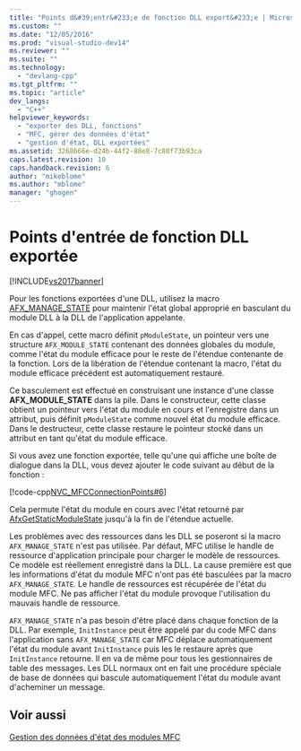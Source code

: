 ```yaml
---
title: "Points d&#39;entr&#233;e de fonction DLL export&#233;e | Microsoft Docs"
ms.custom: ""
ms.date: "12/05/2016"
ms.prod: "visual-studio-dev14"
ms.reviewer: ""
ms.suite: ""
ms.technology: 
  - "devlang-cpp"
ms.tgt_pltfrm: ""
ms.topic: "article"
dev_langs: 
  - "C++"
helpviewer_keywords: 
  - "exporter des DLL, fonctions"
  - "MFC, gérer des données d'état"
  - "gestion d'état, DLL exportées"
ms.assetid: 3268666e-d24b-44f2-80e8-7c80f73b93ca
caps.latest.revision: 10
caps.handback.revision: 6
author: "mikeblome"
ms.author: "mblome"
manager: "ghogen"
---
```

# Points d&#39;entr&#233;e de fonction DLL export&#233;e
[!INCLUDE[vs2017banner](../assembler/inline/includes/vs2017banner.md)]

Pour les fonctions exportées d'une DLL, utilisez la macro [AFX\_MANAGE\_STATE](../Topic/AFX_MANAGE_STATE.md) pour maintenir l'état global approprié en basculant du module DLL à la DLL de l'application appelante.  
  
 En cas d'appel, cette macro définit `pModuleState`, un pointeur vers une structure `AFX_MODULE_STATE` contenant des données globales du module, comme l'état du module efficace pour le reste de l'étendue contenante de la fonction.  Lors de la libération de l'étendue contenant la macro, l'état du module efficace précédent est automatiquement restauré.  
  
 Ce basculement est effectué en construisant une instance d'une classe **AFX\_MODULE\_STATE** dans la pile.  Dans le constructeur, cette classe obtient un pointeur vers l'état du module en cours et l'enregistre dans un attribut, puis définit `pModuleState` comme nouvel état du module efficace.  Dans le destructeur, cette classe restaure le pointeur stocké dans un attribut en tant qu'état du module efficace.  
  
 Si vous avez une fonction exportée, telle qu'une qui affiche une boîte de dialogue dans la DLL, vous devez ajouter le code suivant au début de la fonction :  
  
 [!code-cpp[NVC_MFCConnectionPoints#6](../mfc/codesnippet/CPP/exported-dll-function-entry-points_1.cpp)]  
  
 Cela permute l'état du module en cours avec l'état retourné par [AfxGetStaticModuleState](../Topic/AfxGetStaticModuleState.md) jusqu'à la fin de l'étendue actuelle.  
  
 Les problèmes avec des ressources dans les DLL se poseront si la macro `AFX_MANAGE_STATE` n'est pas utilisée.  Par défaut, MFC utilise le handle de ressource d'application principale pour charger le modèle de ressources.  Ce modèle est réellement enregistré dans la DLL.  La cause première est que les informations d'état du module MFC n'ont pas été basculées par la macro `AFX_MANAGE_STATE`.  Le handle de ressources est récupérée de l'état du module MFC.  Ne pas afficher l'état du module provoque l'utilisation du mauvais handle de ressource.  
  
 `AFX_MANAGE_STATE` n'a pas besoin d'être placé dans chaque fonction de la DLL.  Par exemple, `InitInstance` peut être appelé par du code MFC dans l'application sans `AFX_MANAGE_STATE` car MFC déplace automatiquement l'état du module avant `InitInstance` puis les le restaure après que `InitInstance` retourne.  Il en va de même pour tous les gestionnaires de table des messages.  Les DLL normaux ont en fait une procédure spéciale de base de données qui bascule automatiquement l'état du module avant d'acheminer un message.  
  
## Voir aussi  
 [Gestion des données d'état des modules MFC](../mfc/managing-the-state-data-of-mfc-modules.md)